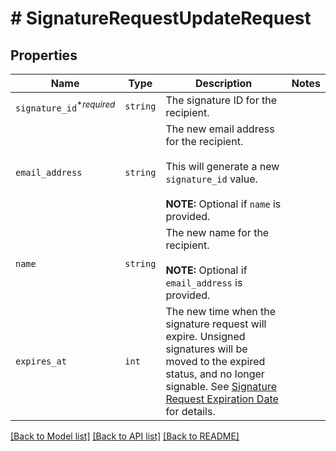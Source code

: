 # # SignatureRequestUpdateRequest



## Properties

Name | Type | Description | Notes
------------ | ------------- | ------------- | -------------
| `signature_id`<sup>*_required_</sup> | ```string``` |  The signature ID for the recipient.  |  |
| `email_address` | ```string``` |  The new email address for the recipient.<br><br>This will generate a new `signature_id` value.<br><br>**NOTE:** Optional if `name` is provided.  |  |
| `name` | ```string``` |  The new name for the recipient.<br><br>**NOTE:** Optional if `email_address` is provided.  |  |
| `expires_at` | ```int``` |  The new time when the signature request will expire. Unsigned signatures will be moved to the expired status, and no longer signable. See [Signature Request Expiration Date](https://developers.hellosign.com/docs/signature-request/expiration/) for details.  |  |

[[Back to Model list]](../../README.md#models) [[Back to API list]](../../README.md#endpoints) [[Back to README]](../../README.md)
